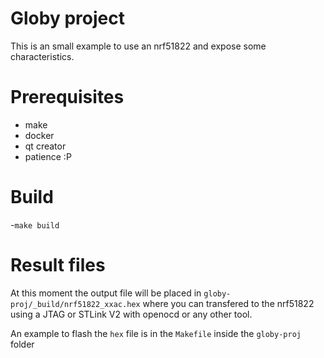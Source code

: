 # Globy project

This is an small example to use an nrf51822 and expose some characteristics.

# Prerequisites

 - make
 - docker
 - qt creator
 - patience :P

# Build 
-`make build`

# Result files 
At this moment the output file will be placed in  `globy-proj/_build/nrf51822_xxac.hex` where you can transfered to the nrf51822 using a JTAG or STLink V2 with openocd or any other tool.

An example to flash the `hex` file is in the `Makefile` inside the `globy-proj`  folder
